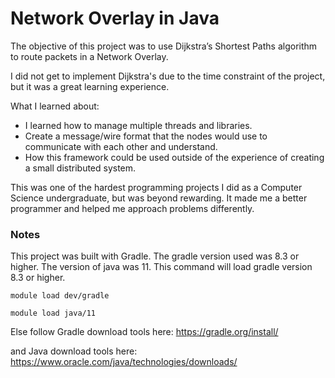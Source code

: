 # Network Overlay in Java

The objective of this project was to use Dijkstra’s Shortest Paths algorithm to route packets in a Network Overlay.

I did not get to implement Dijkstra's due to the time constraint of the project, but it was a great learning experience.

What I learned about:
- I learned how to manage multiple threads and libraries.
- Create a message/wire format that the nodes would use to communicate with each other and understand.
- How this framework could be used outside of the experience of creating a small distributed system.
  
This was one of the hardest programming projects I did as a Computer Science undergraduate, but was beyond rewarding. It made me a better programmer and helped me approach problems differently.

### Notes
This project was built with Gradle. The gradle version used was 8.3 or higher. The version of java was 11.
This command will load gradle version 8.3 or higher.
```
module load dev/gradle
```
```
module load java/11
```

Else follow Gradle download tools here: https://gradle.org/install/

and Java download tools here: https://www.oracle.com/java/technologies/downloads/